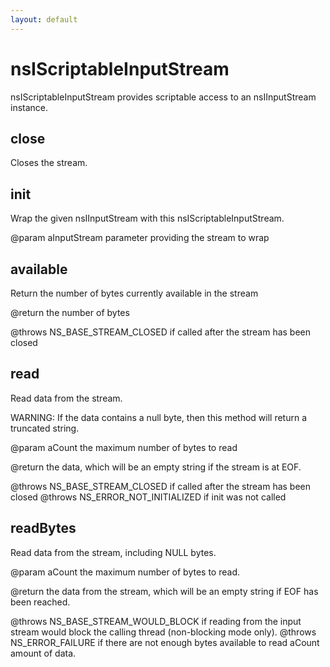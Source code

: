 ```yaml
---
layout: default
---
```


# nsIScriptableInputStream #

nsIScriptableInputStream provides scriptable access to an nsIInputStream
instance.


## close ##
 
Closes the stream. 


## init ##

Wrap the given nsIInputStream with this nsIScriptableInputStream. 

@param aInputStream parameter providing the stream to wrap 


## available ##

Return the number of bytes currently available in the stream 

@return the number of bytes 

@throws NS_BASE_STREAM_CLOSED if called after the stream has been closed


## read ##

Read data from the stream.

WARNING: If the data contains a null byte, then this method will return
a truncated string.

@param aCount the maximum number of bytes to read 

@return the data, which will be an empty string if the stream is at EOF.

@throws NS_BASE_STREAM_CLOSED if called after the stream has been closed
@throws NS_ERROR_NOT_INITIALIZED if init was not called


## readBytes ##

Read data from the stream, including NULL bytes.

@param aCount the maximum number of bytes to read.

@return the data from the stream, which will be an empty string if EOF
        has been reached.

@throws NS_BASE_STREAM_WOULD_BLOCK if reading from the input stream
        would block the calling thread (non-blocking mode only).
@throws NS_ERROR_FAILURE if there are not enough bytes available to read
        aCount amount of data.

